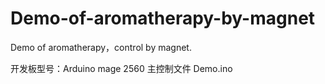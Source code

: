 # Demo-of-aromatherapy-by-magnet
Demo of aromatherapy，control by magnet.

开发板型号：Arduino mage 2560
主控制文件  Demo.ino
